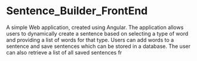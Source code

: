 # Sentence_Builder_FrontEnd
A simple Web application, created using Angular. The application allows users to dynamically create a sentence based on selecting a type of word and providing a list of words for that type. Users can add words to a sentence and save sentences which can be stored in a database. The user can also retrieve a list of all saved sentences fr
